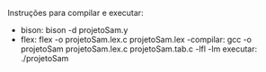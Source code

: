 
Instruções para compilar e executar: 
- bison:  bison -d projetoSam.y
- flex:   flex -o projetoSam.lex.c projetoSam.lex
-compilar: gcc -o projetoSam projetoSam.lex.c projetoSam.tab.c -lfl -lm
executar: ./projetoSam